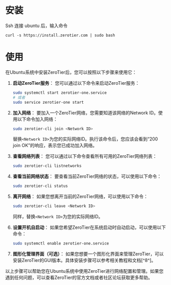 # 安装
Ssh 连接 ubuntu 后，输入命令
```
curl -s https://install.zerotier.com | sudo bash
```
# 使用
在Ubuntu系统中安装ZeroTier后，您可以按照以下步骤来使用它：

1. **启动ZeroTier服务**：
   您可以通过以下命令来启动ZeroTier服务：
   ```bash
   sudo systemctl start zerotier-one.service
   # 或者
   sudo service zerotier-one start
   ```

2. **加入网络**：
   要加入一个ZeroTier网络，您需要知道该网络的Network ID。使用以下命令加入网络：
   ```bash
   sudo zerotier-cli join <Network ID>
   ```
   替换`<Network ID>`为您的实际网络ID。执行该命令后，您应该会看到“200 join OK”的响应，表示您已成功加入网络。

3. **查看网络列表**：
   您可以通过以下命令查看所有可用的ZeroTier网络列表：
   ```bash
   sudo zerotier-cli listnetworks
   ```

4. **查看当前网络状态**：
   要查看当前ZeroTier网络的状态，可以使用以下命令：
   ```bash
   sudo zerotier-cli status
   ```

5. **离开网络**：
   如果您想离开当前的ZeroTier网络，可以使用以下命令：
   ```bash
   sudo zerotier-cli leave <Network ID>
   ```
   同样，替换`<Network ID>`为您的实际网络ID。

6. **设置开机自启动**：
   如果您希望ZeroTier在系统启动时自动启动，可以使用以下命令：
   ```bash
   sudo systemctl enable zerotier-one.service
   ```

7. **图形化管理界面（可选）**：
   如果您想要一个图形化界面来管理ZeroTier，可以安装ZeroTier的GUI版本。具体安装步骤可以参考相关教程和文档[^8^]。

以上步骤可以帮助您在Ubuntu系统中使用ZeroTier进行网络配置和管理。如果您遇到任何问题，可以查看ZeroTier的官方文档或者社区论坛获取更多帮助。